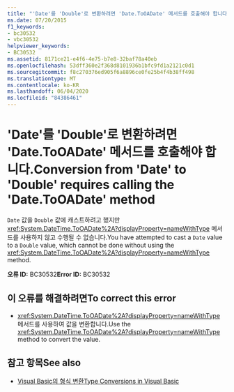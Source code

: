```yaml
---
title: "'Date'를 'Double'로 변환하려면 'Date.ToOADate' 메서드를 호출해야 합니다."
ms.date: 07/20/2015
f1_keywords:
- bc30532
- vbc30532
helpviewer_keywords:
- BC30532
ms.assetid: 8171ce21-e4f6-4e75-b7e8-32baf78a40eb
ms.openlocfilehash: 53dff360e2f368d8101936b1bfc9fd1a2121c0d1
ms.sourcegitcommit: f8c270376ed905f6a8896ce0fe25b4f4b38ff498
ms.translationtype: MT
ms.contentlocale: ko-KR
ms.lasthandoff: 06/04/2020
ms.locfileid: "84386461"
---
```

# <a name="conversion-from-date-to-double-requires-calling-the-datetooadate-method"></a><span data-ttu-id="808d3-102">'Date'를 'Double'로 변환하려면 'Date.ToOADate' 메서드를 호출해야 합니다.</span><span class="sxs-lookup"><span data-stu-id="808d3-102">Conversion from 'Date' to 'Double' requires calling the 'Date.ToOADate' method</span></span>
<span data-ttu-id="808d3-103">`Date` 값을 `Double` 값에 캐스트하려고 했지만 <xref:System.DateTime.ToOADate%2A?displayProperty=nameWithType> 메서드를 사용하지 않고 수행될 수 없습니다.</span><span class="sxs-lookup"><span data-stu-id="808d3-103">You have attempted to cast a `Date` value to a `Double` value, which cannot be done without using the <xref:System.DateTime.ToOADate%2A?displayProperty=nameWithType> method.</span></span>  
  
 <span data-ttu-id="808d3-104">**오류 ID:** BC30532</span><span class="sxs-lookup"><span data-stu-id="808d3-104">**Error ID:** BC30532</span></span>  
  
## <a name="to-correct-this-error"></a><span data-ttu-id="808d3-105">이 오류를 해결하려면</span><span class="sxs-lookup"><span data-stu-id="808d3-105">To correct this error</span></span>  
  
- <span data-ttu-id="808d3-106"><xref:System.DateTime.ToOADate%2A?displayProperty=nameWithType> 메서드를 사용하여 값을 변환합니다.</span><span class="sxs-lookup"><span data-stu-id="808d3-106">Use the <xref:System.DateTime.ToOADate%2A?displayProperty=nameWithType> method to convert the value.</span></span>  
  
## <a name="see-also"></a><span data-ttu-id="808d3-107">참고 항목</span><span class="sxs-lookup"><span data-stu-id="808d3-107">See also</span></span>

- [<span data-ttu-id="808d3-108">Visual Basic의 형식 변환</span><span class="sxs-lookup"><span data-stu-id="808d3-108">Type Conversions in Visual Basic</span></span>](../programming-guide/language-features/data-types/type-conversions.md)
